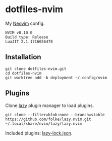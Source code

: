 # dotfiles-nvim

My [Neovim](https://neovim.io/) config.

    NVIM v0.10.0
    Build type: Release
    LuaJIT 2.1.1716656478

## Installation

    git clone dotfiles-nvim.git
    cd dotfiles-nvim
    git worktree add -b deployment ~/.config/nvim

## Plugins

Clone [lazy](https://github.com/folke/lazy.nvim) plugin manager to load plugins.

    git clone --filter=blob:none --branch=stable https://github.com/folke/lazy.nvim.git ~/.local/share/nvim/lazy/lazy.nvim

Included plugins: [lazy-lock.json](lazy-lock.json).
